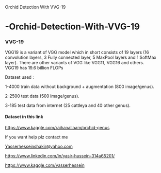  Orchid Detection With VVG-19
# -Orchid-Detection-With-VVG-19




### VVG-19
VGG19 is a variant of VGG model which in short consists of 19 layers (16 convolution layers, 3 Fully connected layer, 5 MaxPool layers and 1 SoftMax layer). There are other variants of VGG like VGG11, VGG16 and others. VGG19 has 19.6 billion FLOPs


Dataset used :

1-4000 train data without background + augmentation (800 image/genus).

2-2500 test data (500 image/genus).

3-185 test data from internet (25 cattleya and 40 other genus).




#### Dataset in this link

https://www.kaggle.com/raihanallaam/orchid-genus




If you want help plz contact me

Yasserhesseinshakir@yahoo.com

https://www.linkedin.com/in/yasir-hussein-314a65201/

https://www.kaggle.com/yasserhessein
